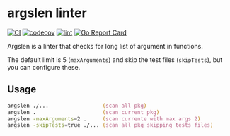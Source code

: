 # argslen linter

[![CI](https://github.com/guerinoni/argslen/actions/workflows/CI.yml/badge.svg)](https://github.com/guerinoni/argslen/actions/workflows/CI.yml)
[![codecov](https://codecov.io/gh/guerinoni/argslen/branch/main/graph/badge.svg?token=N5M67KW7KV)](https://codecov.io/gh/guerinoni/argslen)
[![lint](https://github.com/guerinoni/argslen/actions/workflows/lint.yml/badge.svg)](https://github.com/guerinoni/argslen/actions/workflows/lint.yml)
[![Go Report Card](https://goreportcard.com/badge/github.com/guerinoni/argslen)](https://goreportcard.com/report/github.com/guerinoni/argslen)

Argslen is a linter that checks for long list of argument in functions.

The default limit is 5 (`maxArguments`) and skip the test files (`skipTests`), but you can configure these.

## Usage

```zsh
argslen ./...                 (scan all pkg)
argslen .                     (scan current pkg)
argslen -maxArguments=2 .     (scan currente with max args 2)
argslen -skipTests=true ./... (scan all pkg skipping tests files)
```
